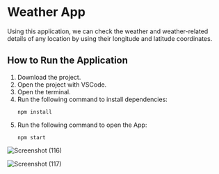 # Weather App

Using this application, we can check the weather and weather-related details of any location by using their longitude and latitude coordinates.

## How to Run the Application

1. Download the project.
2. Open the project with VSCode.
3. Open the terminal.
4. Run the following command to install dependencies:
   ```
   npm install
   ```
5. Run the following command to open the App:
   ```
   npm start
   ```
![Screenshot (116)](https://github.com/Hasitha7/Weather-App/assets/45654397/52302179-c123-444b-9da7-d93c3d9880e8)

![Screenshot (117)](https://github.com/Hasitha7/Weather-App/assets/45654397/0d181e9b-488f-40c1-9b86-3f1d2da510a4)
